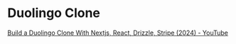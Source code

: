 # Duolingo Clone
[Build a Duolingo Clone With Nextjs, React, Drizzle, Stripe (2024) - YouTube](https://www.youtube.com/watch?v=dP75Khfy4s4)
